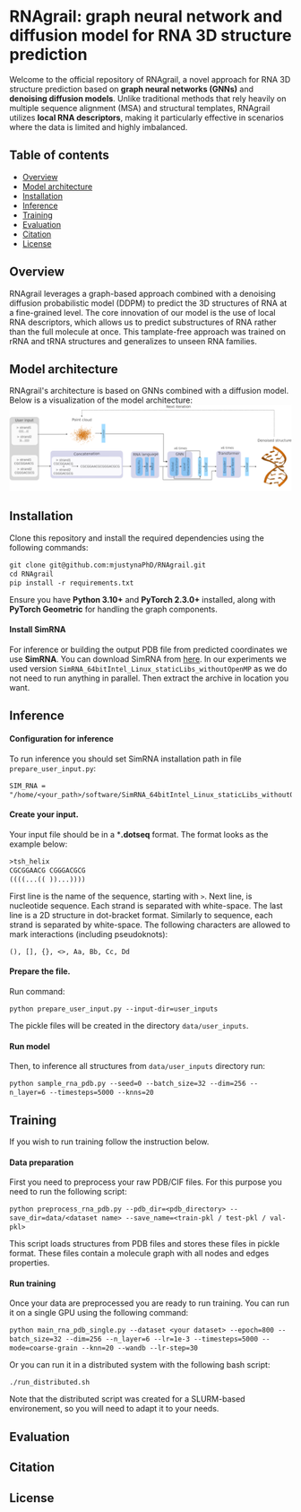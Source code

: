 # RNAgrail: graph neural network and diffusion model for RNA 3D structure prediction

Welcome to the official repository of RNAgrail, a novel approach for RNA 3D structure prediction based on **graph neural networks (GNNs)** and **denoising diffusion models**. Unlike traditional methods that rely heavily on multiple sequence alignment (MSA) and structural templates, RNAgrail utilizes **local RNA descriptors**, making it particularly effective in scenarios where the data is limited and highly imbalanced.

## Table of contents
* [Overview](#overview)
* [Model architecture](#model-architecture)
* [Installation](#installation)
* [Inference](#inference)
* [Training](#training)
* [Evaluation](#evaluation)
* [Citation](#citation)
* [License](#license)



## Overview
RNAgrail leverages a graph-based approach combined with a denoising diffusion probabilistic model (DDPM) to predict the 3D structures of RNA at a fine-grained level. The core innovation of our model is the use of local RNA descriptors, which allows us to predict substructures of RNA rather than the full molecule at once. This tamplate-free approach was trained on rRNA and tRNA structures and generalizes to unseen RNA families. 

## Model architecture
RNAgrail's architecture is based on GNNs combined with a diffusion model. Below is a visualization of the model architecture:
<img title="Model architecture" alt="Architecture of RNAgrail." src="model-overview.png">

## Installation
Clone this repository and install the required dependencies using the following commands:
```
git clone git@github.com:mjustynaPhD/RNAgrail.git
cd RNAgrail
pip install -r requirements.txt
```

Ensure you have **Python 3.10+** and **PyTorch 2.3.0+** installed, along with **PyTorch Geometric** for handling the graph components.

#### Install SimRNA

For inference or building the output PDB file from predicted coordinates we use **SimRNA**. You can download SimRNA from [here](https://genesilico.pl/software/simrna/version_3.20/). In our experiments we used version `SimRNA_64bitIntel_Linux_staticLibs_withoutOpenMP` as we do not need to run anything in parallel. Then extract the archive in location you want.

## Inference

#### Configuration for inference
To run inference you should set SimRNA installation path in file `prepare_user_input.py`:
```
SIM_RNA = "/home/<your_path>/software/SimRNA_64bitIntel_Linux_staticLibs_withoutOpenMP"
```

#### Create your input.
Your input file should be in a ***.dotseq** format. The format looks as the example below:
```
>tsh_helix
CGCGGAACG CGGGACGCG
((((...(( ))...))))
```
First line is the name of the sequence, starting with `>`. Next line, is nucleotide sequence. Each strand is separated with white-space. The last line is a 2D structure in dot-bracket format. Similarly to sequence, each strand is separated by white-space. The following characters are allowed to mark interactions (including pseudoknots):
```
(), [], {}, <>, Aa, Bb, Cc, Dd
```

#### Prepare the file.
Run command:
```
python prepare_user_input.py --input-dir=user_inputs
```

The pickle files will be created in the directory `data/user_inputs`.

#### Run model
Then, to inference all structures from `data/user_inputs` directory run:
```
python sample_rna_pdb.py --seed=0 --batch_size=32 --dim=256 --n_layer=6 --timesteps=5000 --knns=20
```

## Training
If you wish to run training follow the instruction below.

#### Data preparation
First you need to preprocess your raw PDB/CIF files. For this purpose you need to run the following script:
```
python preprocess_rna_pdb.py --pdb_dir=<pdb_directory> --save_dir=data/<dataset name> --save_name=<train-pkl / test-pkl / val-pkl>
```

This script loads structures from PDB files and stores these files in pickle format. These files contain a molecule graph with all nodes and edges properties.

#### Run training
Once your data are preprocessed you are ready to run training. You can run it on a single GPU using the following command:
```
python main_rna_pdb_single.py --dataset <your dataset> --epoch=800 --batch_size=32 --dim=256 --n_layer=6 --lr=1e-3 --timesteps=5000 --mode=coarse-grain --knn=20 --wandb --lr-step=30
```
Or you can run it in a distributed system with the following bash script:
```
./run_distributed.sh
```
Note that the distributed script was created for a SLURM-based environement, so you will need to adapt it to your needs.

## Evaluation
## Citation
## License